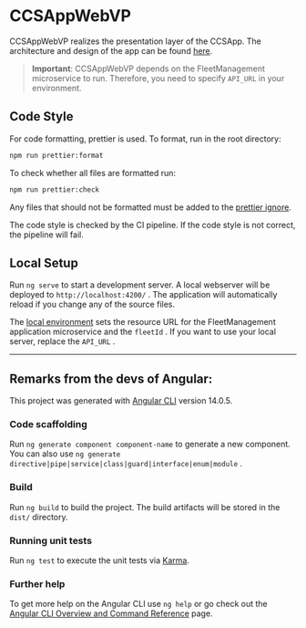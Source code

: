 # CCSAppWebVP

CCSAppWebVP realizes the presentation layer of the CCSApp. The architecture and design of the app can be found [here](https://git.scc.kit.edu/cm-tm/cm-team/projectwork/pse/0-doc-ccs-app-v-2).

> **Important**: CCSAppWebVP depends on the FleetManagement microservice to run. Therefore, you need to specify `API_URL` in your environment.

## Code Style

For code formatting, prettier is used. To format, run in the root directory:

```bash
npm run prettier:format
```

To check whether all files are formatted run:

```bash
npm run prettier:check
```

Any files that should not be formatted must be added to the [prettier ignore](./.prettierignore).

The code style is checked by the CI pipeline. If the code style is not correct, the pipeline will fail.

## Local Setup

Run `ng serve` to start a development server. A local webserver will be deployed to `http://localhost:4200/` . The application will automatically reload if you change any of the source files.

The [local environment](/src/environments/environment.ts) sets the resource URL for the FleetManagement application microservice and the `fleetId` . If you want to use your local server, replace the `API_URL` .

---

## Remarks from the devs of Angular:

This project was generated with [Angular CLI](https://github.com/angular/angular-cli) version 14.0.5.

### Code scaffolding

Run `ng generate component component-name` to generate a new component. You can also use `ng generate directive|pipe|service|class|guard|interface|enum|module` .

### Build

Run `ng build` to build the project. The build artifacts will be stored in the `dist/` directory.

### Running unit tests

Run `ng test` to execute the unit tests via [Karma](https://karma-runner.github.io).

### Further help

To get more help on the Angular CLI use `ng help` or go check out the [Angular CLI Overview and Command Reference](https://angular.io/cli) page.
